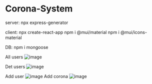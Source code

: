 # Corona-System

server:
npx express-generator

client:
npx create-react-app
npm i @mui/material
npm i @mui/icons-material

DB:
npm i mongoose

All users
![image](https://user-images.githubusercontent.com/66746638/197650484-182e0b4b-bc15-4109-9add-63406d2ca561.png)

Det users
![image](https://user-images.githubusercontent.com/66746638/197650693-7974da95-95fa-489b-929e-402b1582942c.png)

Add user
![image](https://user-images.githubusercontent.com/66746638/197650615-bd30d47a-e2dc-4192-a682-6d37afc0d5a3.png)
Add corona
![image](https://user-images.githubusercontent.com/66746638/197649990-5fc984a2-6452-4cf0-ae0c-781eaa53aceb.png)
